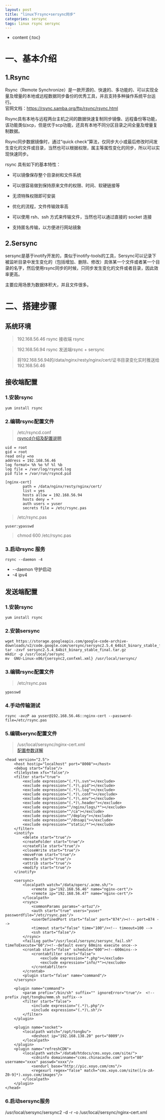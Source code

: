 ```yaml
---
layout: post
title: "linux下rsync+sersync同步"
categories: sersync
tags: linux rsync sersync
---
```

* content
{:toc}



# 一、基本介绍 
## 1.Rsync

  Rsync（Remote Synchronize）是一款开源的、快速的、多功能的、可以实现全量及增量的本地或远程数据同步备份的优秀工具，并且支持多种操作系统平台运行。  
官网文档：https://rsync.samba.org/ftp/rsync/rsync.html

Rsync具有本地与远程两台主机之间的数据快速复制同步镜像、远程备份等功能，该功能类似scp，但是优于scp功能，还具有本地不同分区目录之间全量及增量复制数据。

Rsync同步数据镜像时，通过“quick check”算法，仅同步大小或最后修改时间发生变化的文件或目录，当然也可以根据权限，属主等属性变化的同步，所以可以实现快速同步。

rsync 具有如下的基本特性：

* 可以镜像保存整个目录树和文件系统

* 可以很容易做到保持原来文件的权限、时间、软硬链接等

* 无须特殊权限即可安装

* 优化的流程，文件传输效率高

* 可以使用 rsh、ssh 方式来传输文件，当然也可以通过直接的 socket 连接

* 支持匿名传输，以方便进行网站镜象

## 2.Sersync

sersync是基于inotify开发的，类似于inotify-tools的工具，Sersync可以记录下被监听目录中发生变化的（包括增加、删除、修改）具体某一个文件或者某一个目录的名字，然后使用rsync同步的时候，只同步发生变化的文件或者目录，因此效率更高。

主要应用场景为数据体积大，并且文件很多。


# 二、搭建步骤
## 系统环境
> 192.168.56.46 rsync 接收端 rsync

> 192.168.56.94 rsync 发送端rsync + sersync

> 将192.168.56.94的/data/nginx/resty/nginx/cert/证书目录变化实时推送给192.168.56.46

## 接收端配置
### 1.安装rsync
```
yum install rsync
```

### 2.编辑rsync配置文件
> /etc/rsyncd.conf   
[rsyncd介绍及配置说明](http://blog.51cto.com/lschao/1408986)

```
uid = root
gid = root
read only =no
address = 192.168.56.46
log format= %h %o %f %l %b
log file = /var/log/rsyncd.log
pid file = /var/run/rsyncd.pid

[nginx-cert]
        path = /data/nginx/resty/nginx/cert/
        list = yes
        hosts allow = 192.168.56.94
        hosts deny = *
        auth users = yuser
        secrets file = /etc/rsync.pas
```  
> /etc/rsync.pas

```
yuser:ypasswd 
```
> chmod 600 /etc/rsync.pas

        
### 3.启动rsync 服务
```
rsync --daemon -4
```
* --daemon 守护启动  
* -4 ipv4

## 发送端配置
### 1.安装rsync
```
yum install rsync
```

### 2.安装sersync
```
wget https://storage.googleapis.com/google-code-archive-downloads/v2/code.google.com/sersync/sersync2.5.4_64bit_binary_stable_final.tar.gz
tar -zxvf sersync2.5.4_64bit_binary_stable_final.tar.gz
mkdir -p /usr/local/sersync
mv  GNU-Linux-x86/{sersync2,confxml.xml} /usr/local/sersync/
```
### 3.编辑rsync配置文件
> /etc/rsync.pas

```
ypasswd
```

### 4.手动传输测试
 ```
 rsync -avzP aa yuser@192.168.56.46::nginx-cert --password-file=/etc/rsync.pas
 ```

### 5.编辑serync配置文件

> /usr/local/sersync/nginx-cert.xml  
[配置参数详解](https://www.linuxidc.com/Linux/2012-02/53572p3.htm) 

```
<head version="2.5">                                                                                    
    <host hostip="localhost" port="8008"></host>                                                        
    <debug start="false"/>                                                                              
    <fileSystem xfs="false"/>                                                                           
    <filter start="true">                                                                               
        <exclude expression="(.*)\.svn"></exclude>                                                      
        <exclude expression="(.*)\.pid"></exclude>                                                      
        <exclude expression="(.*)\.log"></exclude>
        <exclude expression="(.*)\.conf"></exclude>                                                      
        <exclude expression="(.*)\.env"></exclude>                                                      
        <exclude expression="(.*)\.header"></exclude>                                                                                                           
        <exclude expression="^/nginx/logs/*"></exclude>                                                 
        <exclude expression="^/ca"></exclude>
        <exclude expression="^/deploy"></exclude>
        <exclude expression="^/dnsapi"></exclude>
        <exclude expression="^static/*"></exclude>                                                                                                            
    </filter>                                                                                           
    <inotify>                                                                                           
        <delete start="true"/>                                                                          
        <createFolder start="true"/>                                                                    
        <createFile start="true"/>                                                                      
        <closeWrite start="true"/>                                                                      
        <moveFrom start="true"/>                                                                        
        <moveTo start="true"/>                                                                          
        <attrib start="true"/>                                                                          
        <modify start="true"/>                                                                         
    </inotify>                                                                                          
                                                                                                        
    <sersync>                                                                                           
        <localpath watch="/data/opers/.acme.sh/">                                                           
            <remote ip="192.168.56.46" name="nginx-cert"/>
            <remote ip="192.168.56.47" name="nginx-cert"/>
        </localpath>                                                                                    
        <rsync>                                                                                         
            <commonParams params="-artuz"/>                                                             
            <auth start="true" users="yuser" passwordfile="/etc/rsync.pas"/>                            
            <userDefinedPort start="false" port="874"/><!-- port=874 -->                                
            <timeout start="false" time="100"/><!-- timeout=100 -->                                     
            <ssh start="false"/>                                                                        
        </rsync>                                                                                        
        <failLog path="/usr/local/sersync/sersync_fail.sh" timeToExecute="60"/><!--default every 60mins execute once-->
        <crontab start="false" schedule="600"><!--600mins-->                                            
            <crontabfilter start="false">                                                               
                <exclude expression="*.php"></exclude>                                                  
                <exclude expression="info/*"></exclude>                                                 
            </crontabfilter>                                                                            
        </crontab>                                                                                      
        <plugin start="false" name="command"/>                                                          
    </sersync>                                                                                          
                                                                                                        
    <plugin name="command">                                                                             
        <param prefix="/bin/sh" suffix="" ignoreError="true"/>  <!--prefix /opt/tongbu/mmm.sh suffix--> 
        <filter start="false">                                                                          
            <include expression="(.*)\.php"/>                                                           
            <include expression="(.*)\.sh"/>                                                            
        </filter>                                                                                       
    </plugin>                                                                                           
                                                                                                        
    <plugin name="socket">                                                                              
        <localpath watch="/opt/tongbu">                                                                 
            <deshost ip="192.168.138.20" port="8009"/>                                                  
        </localpath>                                                                                    
    </plugin>                                                                                           
    <plugin name="refreshCDN">                                                                          
        <localpath watch="/data0/htdocs/cms.xoyo.com/site/">                                            
            <cdninfo domainname="ccms.chinacache.com" port="80" username="xxxx" passwd="xxxx"/>         
            <sendurl base="http://pic.xoyo.com/cms"/>                                                   
            <regexurl regex="false" match="cms.xoyo.com/site([/a-zA-Z0-9]*).xoyo.com/images"/>          
        </localpath>                                                                                    
    </plugin>                                                                                           
</head>
```
### 6.启动sersync服务
/usr/local/sersync/sersync2 -d -r -o /usr/local/sersync/nginx-cert.xml                                                                                            






